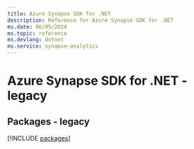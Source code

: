 ```yaml
---
title: Azure Synapse SDK for .NET
description: Reference for Azure Synapse SDK for .NET
ms.date: 06/05/2024
ms.topic: reference
ms.devlang: dotnet
ms.service: synapse-analytics
---
```

# Azure Synapse SDK for .NET - legacy
## Packages - legacy
[!INCLUDE [packages](synapse-index.md)]